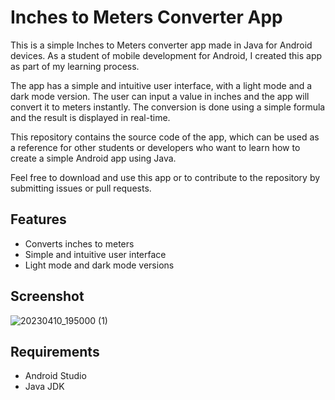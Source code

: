 # Inches to Meters Converter App

This is a simple Inches to Meters converter app made in Java for Android devices. As a student of mobile development for Android, I created this app as part of my learning process.

The app has a simple and intuitive user interface, with a light mode and a dark mode version. The user can input a value in inches and the app will convert it to meters instantly. The conversion is done using a simple formula and the result is displayed in real-time.

This repository contains the source code of the app, which can be used as a reference for other students or developers who want to learn how to create a simple Android app using Java.

Feel free to download and use this app or to contribute to the repository by submitting issues or pull requests.

## Features

- Converts inches to meters
- Simple and intuitive user interface
- Light mode and dark mode versions

## Screenshot
![20230410_195000 (1)](https://user-images.githubusercontent.com/18384920/231014463-b6772939-d9ee-42fa-a36b-db122e432b42.jpg)



## Requirements

- Android Studio
- Java JDK

